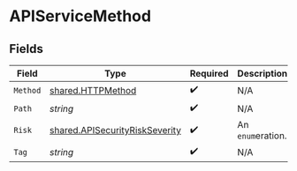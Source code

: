 # APIServiceMethod


## Fields

| Field                                                                            | Type                                                                             | Required                                                                         | Description                                                                      |
| -------------------------------------------------------------------------------- | -------------------------------------------------------------------------------- | -------------------------------------------------------------------------------- | -------------------------------------------------------------------------------- |
| `Method`                                                                         | [shared.HTTPMethod](../../models/shared/httpmethod.md)                           | :heavy_check_mark:                                                               | N/A                                                                              |
| `Path`                                                                           | *string*                                                                         | :heavy_check_mark:                                                               | N/A                                                                              |
| `Risk`                                                                           | [shared.APISecurityRiskSeverity](../../models/shared/apisecurityriskseverity.md) | :heavy_check_mark:                                                               | An `enum`eration.                                                                |
| `Tag`                                                                            | *string*                                                                         | :heavy_check_mark:                                                               | N/A                                                                              |